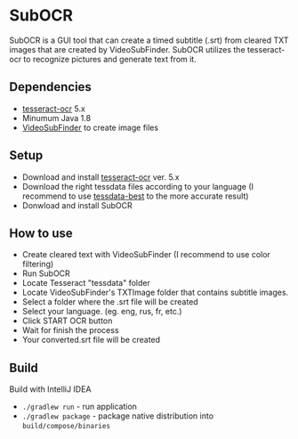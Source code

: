 # SubOCR
SubOCR is a GUI tool that can create a timed subtitle (.srt) from cleared TXT images that are created by VideoSubFinder.
SubOCR utilizes the tesseract-ocr to recognize pictures and generate text from it. 

## Dependencies
 * [tesseract-ocr](https://github.com/tesseract-ocr/tesseract) 5.x
 * Minumum Java 1.8
 * [VideoSubFinder](https://sourceforge.net/projects/videosubfinder/) to create image files
 
## Setup
 * Download and install [tesseract-ocr](https://github.com/tesseract-ocr/tesseract) ver. 5.x
 * Download the right tessdata files according to your language (I recommend to use [tessdata-best](https://github.com/tesseract-ocr/tessdata_best) to the more accurate result)
 * Donwload and install SubOCR
 
## How to use
 * Create cleared text with VideoSubFinder (I recommend to use color filtering)
 * Run SubOCR
 * Locate Tesseract "tessdata" folder
 * Locate VideoSubFinder's TXTImage folder that contains subtitle images.
 * Select a folder where the .srt file will be created
 * Select your language. (eg. eng, rus, fr, etc.)
 * Click START OCR button
 * Wait for finish the process
 * Your converted.srt file will be created
 
## Build
Build with IntelliJ IDEA
- `./gradlew run` - run application
- `./gradlew package` - package native distribution into `build/compose/binaries`

